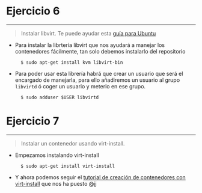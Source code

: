 # Ejercicio 6
-------------

> Instalar libvirt. Te puede ayudar esta [guía para Ubuntu](https://help.ubuntu.com/12.04/serverguide/libvirt.html)

* Para instalar la librtería libvirt que nos ayudará a manejar los contenedores fácilmente, tan solo debemos instalarlo del repositorio

		$ sudo apt-get install kvm libvirt-bin

* Para poder usar esta librería habrá que crear un usuario que será el encargado de manejarla, para ello añadiremos un usuario al grupo `libvirtd` ó coger un usuario y meterlo en ese grupo.

		$ sudo adduser $USER libvirtd


# Ejercicio 7
-------------

> Instalar un contenedor usando virt-install.

* Empezamos instalando virt-install

		$ sudo apt-get install virt-install

* Y ahora podemos seguir el [tutorial de creación de contenedores con virt-install](https://fedoraproject.org/wiki/Getting_started_with_virtualization#Creating_a_guest_with_virt-install) que nos ha puesto @jj

		
